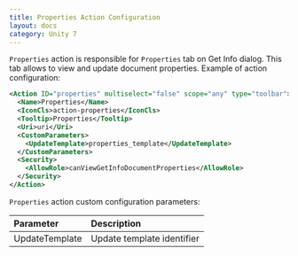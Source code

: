 ```yaml
---
title: Properties Action Configuration
layout: docs
category: Unity 7
---
```

`Properties` action is responsible for `Properties` tab on Get Info dialog. This tab allows to view and update document 
properties. Example of action configuration:

```xml
<Action ID="properties" multiselect="false" scope="any" type="toolbar">
  <Name>Properties</Name>
  <IconCls>action-properties</IconCls>
  <Tooltip>Properties</Tooltip>
  <Uri>uri</Uri>
  <CustomParameters>
    <UpdateTemplate>properties_template</UpdateTemplate>
  </CustomParameters>
  <Security>
    <AllowRole>canViewGetInfoDocumentProperties</AllowRole>
  </Security>
</Action>
```

`Properties` action custom configuration parameters:

| Parameter | Description |
|:----|:-------------------|
|UpdateTemplate | Update template identifier |
